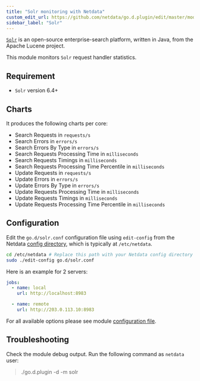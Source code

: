 ```yaml
---
title: "Solr monitoring with Netdata"
custom_edit_url: https://github.com/netdata/go.d.plugin/edit/master/modules/solr/README.md
sidebar_label: "Solr"
---
```




[`Solr`](https://lucene.apache.org/solr/) is an open-source enterprise-search platform, written in Java, from the Apache
Lucene project.

This module monitors `Solr` request handler statistics.

## Requirement

- `Solr` version 6.4+

## Charts

It produces the following charts per core:

- Search Requests in `requests/s`
- Search Errors in `errors/s`
- Search Errors By Type in `errors/s`
- Search Requests Processing Time in `milliseconds`
- Search Requests Timings in `milliseconds`
- Search Requests Processing Time Percentile in `milliseconds`
- Update Requests in `requests/s`
- Update Errors in `errors/s`
- Update Errors By Type in `errors/s`
- Update Requests Processing Time in `milliseconds`
- Update Requests Timings in `milliseconds`
- Update Requests Processing Time Percentile in `milliseconds`

## Configuration

Edit the `go.d/solr.conf` configuration file using `edit-config` from the
Netdata [config directory](/docs/configure/nodes), which is typically at `/etc/netdata`.

```bash
cd /etc/netdata # Replace this path with your Netdata config directory
sudo ./edit-config go.d/solr.conf
```

Here is an example for 2 servers:

```yaml
jobs:
  - name: local
    url: http://localhost:8983

  - name: remote
    url: http://203.0.113.10:8983

```

For all available options please see
module [configuration file](https://github.com/netdata/go.d.plugin/blob/master/config/go.d/solr.conf).

## Troubleshooting

Check the module debug output. Run the following command as `netdata` user:

> ./go.d.plugin -d -m solr
